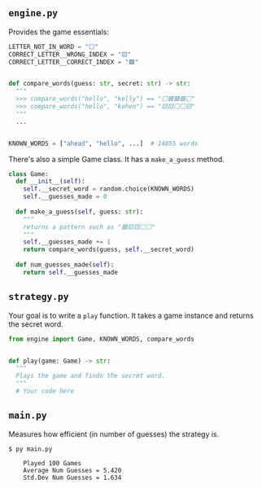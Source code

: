 ## `engine.py`

Provides the game essentials:

```py
LETTER_NOT_IN_WORD = "⬜"
CORRECT_LETTER__WRONG_INDEX = "🟨"
CORRECT_LETTER__CORRECT_INDEX = "🟩"


def compare_words(guess: str, secret: str) -> str:
  """
  >>> compare_words("hello", "kelly") == "⬜🟩🟩🟩⬜"
  >>> compare_words("hello", "kohen") == "🟨🟨⬜⬜🟨"
  """
  ...


KNOWN_WORDS = ["ahead", "hello", ...]  # 14855 words
```

There's also a simple Game class. It has a `make_a_guess` method.
```py
class Game:
  def __init__(self):
    self.__secret_word = random.choice(KNOWN_WORDS)
    self.__guesses_made = 0
  
  def make_a_guess(self, guess: str):
    """
    returns a pattern such as "🟩🟨🟨⬜⬜"
    """
    self.__guesses_made += 1
    return compare_words(guess, self.__secret_word)
  
  def num_guesses_made(self):
    return self.__guesses_made
```

## `strategy.py`
Your goal is to write a `play` function. It takes a game instance and returns the secret word.

```py
from engine import Game, KNOWN_WORDS, compare_words


def play(game: Game) -> str:
  """
  Plays the game and finds the secret word.
  """
  # Your code here
```

## `main.py`
Measures how efficient (in number of guesses) the strategy is.

```
$ py main.py

    Played 100 Games
    Average Num Guesses = 5.420
    Std.Dev Num Guesses = 1.634
```